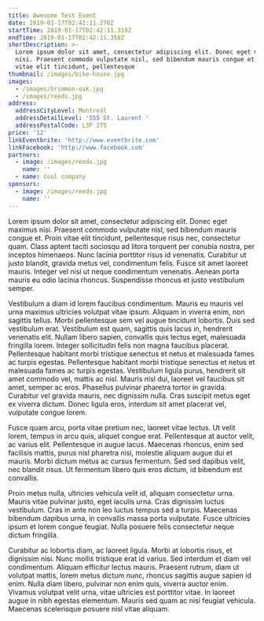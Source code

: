 ```yaml
---
title: Awesome Test Event
date: 2019-01-17T02:42:11.276Z
startTime: 2019-01-17T02:42:11.319Z
endTime: 2019-01-17T02:42:11.358Z
shortDescription: >-
  Lorem ipsum dolor sit amet, consectetur adipiscing elit. Donec eget maximus
  nisi. Praesent commodo vulputate nisl, sed bibendum mauris congue et. Proin
  vitae elit tincidunt, pellentesque
thumbnail: /images/bike-house.jpg
images:
  - /images/brimmon-oak.jpg
  - /images/reeds.jpg
address:
  addressCityLevel: Montreal
  addressDetailLevel: '555 St. Laurent '
  addressPostalCode: L3F 2T5
price: '12'
linkEventbrite: 'http://www.eventbrite.com'
linkFacebook: 'http://www.facebook.com'
partners:
  - image: /images/reeds.jpg
    name: ''
  - name: Cool company
sponsors:
  - image: /images/reeds.jpg
    name: ''
---
```

Lorem ipsum dolor sit amet, consectetur adipiscing elit. Donec eget maximus nisi. Praesent commodo vulputate nisl, sed bibendum mauris congue et. Proin vitae elit tincidunt, pellentesque risus nec, consectetur quam. Class aptent taciti sociosqu ad litora torquent per conubia nostra, per inceptos himenaeos. Nunc lacinia porttitor risus id venenatis. Curabitur ut justo blandit, gravida metus vel, condimentum felis. Fusce sit amet laoreet mauris. Integer vel nisi ut neque condimentum venenatis. Aenean porta mauris eu odio lacinia rhoncus. Suspendisse rhoncus et justo vestibulum semper.



Vestibulum a diam id lorem faucibus condimentum. Mauris eu mauris vel urna maximus ultricies volutpat vitae ipsum. Aliquam in viverra enim, non sagittis tellus. Morbi pellentesque sem vel augue tincidunt lobortis. Duis sed vestibulum erat. Vestibulum est quam, sagittis quis lacus in, hendrerit venenatis elit. Nullam libero sapien, convallis quis lectus eget, malesuada fringilla lorem. Integer sollicitudin felis non magna faucibus placerat. Pellentesque habitant morbi tristique senectus et netus et malesuada fames ac turpis egestas. Pellentesque habitant morbi tristique senectus et netus et malesuada fames ac turpis egestas. Vestibulum ligula purus, hendrerit sit amet commodo vel, mattis ac nisl. Mauris nisl dui, laoreet vel faucibus sit amet, semper ac eros. Phasellus pulvinar pharetra tortor in gravida. Curabitur vel gravida mauris, nec dignissim nulla. Cras suscipit metus eget ex viverra dictum. Donec ligula eros, interdum sit amet placerat vel, vulputate congue lorem.



Fusce quam arcu, porta vitae pretium nec, laoreet vitae lectus. Ut velit lorem, tempus in arcu quis, aliquet congue erat. Pellentesque at auctor velit, ac varius elit. Pellentesque in augue lacus. Maecenas rhoncus, enim sed facilisis mattis, purus nisl pharetra nisi, molestie aliquam augue dui et mauris. Morbi dictum metus ac cursus fermentum. Sed sed dapibus velit, nec blandit risus. Ut fermentum libero quis eros dictum, id bibendum est convallis.



Proin metus nulla, ultricies vehicula velit id, aliquam consectetur urna. Mauris vitae pulvinar justo, eget iaculis urna. Cras dignissim luctus vestibulum. Cras in ante non leo luctus tempus sed a turpis. Maecenas bibendum dapibus urna, in convallis massa porta vulputate. Fusce ultricies ipsum et lorem congue feugiat. Nulla posuere felis consectetur neque dictum fringilla.



Curabitur ac lobortis diam, ac laoreet ligula. Morbi at lobortis risus, et dignissim nisi. Nunc mollis tristique erat id varius. Sed interdum et diam vel condimentum. Aliquam efficitur lectus mauris. Praesent rutrum, diam ut volutpat mattis, lorem metus dictum nunc, rhoncus sagittis augue sapien id enim. Nulla diam libero, pulvinar non enim quis, viverra auctor enim. Vivamus volutpat velit urna, vitae ultricies est porttitor vitae. In laoreet augue in nibh egestas elementum. Mauris sed quam ac nisi feugiat vehicula. Maecenas scelerisque posuere nisl vitae aliquam.

